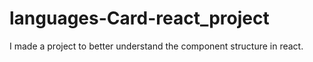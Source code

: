 # languages-Card-react_project
I made a project to better understand the component structure in react.
